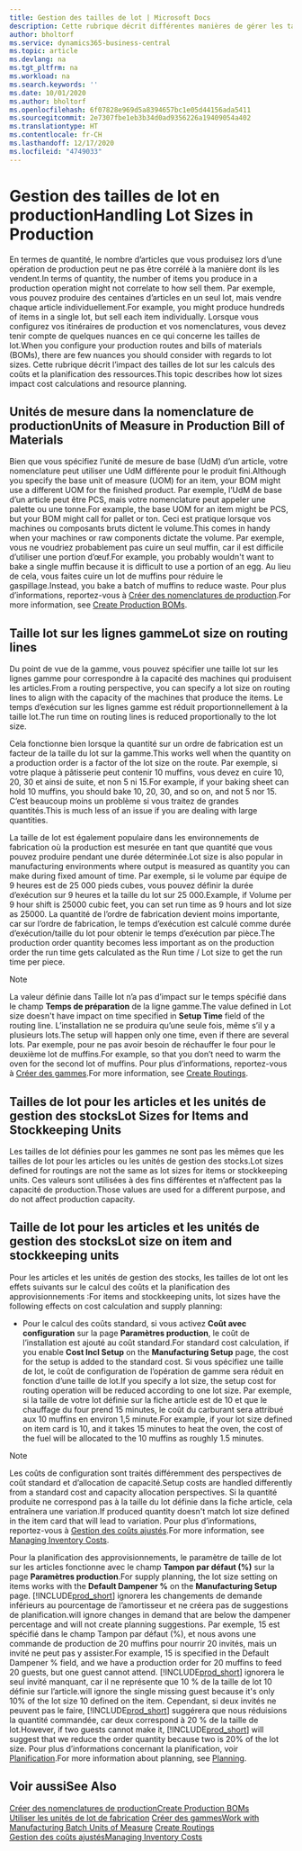 ```yaml
---
title: Gestion des tailles de lot | Microsoft Docs
description: Cette rubrique décrit différentes manières de gérer les tailles de lot.
author: bholtorf
ms.service: dynamics365-business-central
ms.topic: article
ms.devlang: na
ms.tgt_pltfrm: na
ms.workload: na
ms.search.keywords: ''
ms.date: 10/01/2020
ms.author: bholtorf
ms.openlocfilehash: 6f07828e969d5a8394657bc1e05d44156ada5411
ms.sourcegitcommit: 2e7307fbe1eb3b34d0ad9356226a19409054a402
ms.translationtype: HT
ms.contentlocale: fr-CH
ms.lasthandoff: 12/17/2020
ms.locfileid: "4749033"
---
```

# <a name="handling-lot-sizes-in-production"></a><span data-ttu-id="48bb5-103">Gestion des tailles de lot en production</span><span class="sxs-lookup"><span data-stu-id="48bb5-103">Handling Lot Sizes in Production</span></span>
<span data-ttu-id="48bb5-104">En termes de quantité, le nombre d’articles que vous produisez lors d’une opération de production peut ne pas être corrélé à la manière dont ils les vendent.</span><span class="sxs-lookup"><span data-stu-id="48bb5-104">In terms of quantity, the number of items you produce in a production operation might not correlate to how sell them.</span></span> <span data-ttu-id="48bb5-105">Par exemple, vous pouvez produire des centaines d’articles en un seul lot, mais vendre chaque article individuellement.</span><span class="sxs-lookup"><span data-stu-id="48bb5-105">For example, you might produce hundreds of items in a single lot, but sell each item individually.</span></span> <span data-ttu-id="48bb5-106">Lorsque vous configurez vos itinéraires de production et vos nomenclatures, vous devez tenir compte de quelques nuances en ce qui concerne les tailles de lot.</span><span class="sxs-lookup"><span data-stu-id="48bb5-106">When you configure your production routes and bills of materials (BOMs), there are few nuances you should consider with regards to lot sizes.</span></span> <span data-ttu-id="48bb5-107">Cette rubrique décrit l’impact des tailles de lot sur les calculs des coûts et la planification des ressources.</span><span class="sxs-lookup"><span data-stu-id="48bb5-107">This topic describes how lot sizes impact cost calculations and resource planning.</span></span>

## <a name="units-of-measure-in-production-bill-of-materials"></a><span data-ttu-id="48bb5-108">Unités de mesure dans la nomenclature de production</span><span class="sxs-lookup"><span data-stu-id="48bb5-108">Units of Measure in Production Bill of Materials</span></span>
<span data-ttu-id="48bb5-109">Bien que vous spécifiez l’unité de mesure de base (UdM) d’un article, votre nomenclature peut utiliser une UdM différente pour le produit fini.</span><span class="sxs-lookup"><span data-stu-id="48bb5-109">Although you specify the base unit of measure (UOM) for an item, your BOM might use a different UOM for the finished product.</span></span> <span data-ttu-id="48bb5-110">Par exemple, l’UdM de base d’un article peut être PCS, mais votre nomenclature peut appeler une palette ou une tonne.</span><span class="sxs-lookup"><span data-stu-id="48bb5-110">For example, the base UOM for an item might be PCS, but your BOM might call for pallet or ton.</span></span> <span data-ttu-id="48bb5-111">Ceci est pratique lorsque vos machines ou composants bruts dictent le volume.</span><span class="sxs-lookup"><span data-stu-id="48bb5-111">This comes in handy when your machines or raw components dictate the volume.</span></span> <span data-ttu-id="48bb5-112">Par exemple, vous ne voudriez probablement pas cuire un seul muffin, car il est difficile d’utiliser une portion d’œuf.</span><span class="sxs-lookup"><span data-stu-id="48bb5-112">For example, you probably wouldn't want to bake a single muffin because it is difficult to use a portion of an egg.</span></span> <span data-ttu-id="48bb5-113">Au lieu de cela, vous faites cuire un lot de muffins pour réduire le gaspillage.</span><span class="sxs-lookup"><span data-stu-id="48bb5-113">Instead, you bake a batch of muffins to reduce waste.</span></span> <span data-ttu-id="48bb5-114">Pour plus d’informations, reportez-vous à [Créer des nomenclatures de production](production-how-to-create-production-boms.md).</span><span class="sxs-lookup"><span data-stu-id="48bb5-114">For more information, see [Create Production BOMs](production-how-to-create-production-boms.md).</span></span>

## <a name="lot-size-on-routing-lines"></a><span data-ttu-id="48bb5-115">Taille lot sur les lignes gamme</span><span class="sxs-lookup"><span data-stu-id="48bb5-115">Lot size on routing lines</span></span>
<span data-ttu-id="48bb5-116">Du point de vue de la gamme, vous pouvez spécifier une taille lot sur les lignes gamme pour correspondre à la capacité des machines qui produisent les articles.</span><span class="sxs-lookup"><span data-stu-id="48bb5-116">From a routing perspective, you can specify a lot size on routing lines to align with the capacity of the machines that produce the items.</span></span> <span data-ttu-id="48bb5-117">Le temps d’exécution sur les lignes gamme est réduit proportionnellement à la taille lot.</span><span class="sxs-lookup"><span data-stu-id="48bb5-117">The run time on routing lines is reduced proportionally to the lot size.</span></span> 

<span data-ttu-id="48bb5-118">Cela fonctionne bien lorsque la quantité sur un ordre de fabrication est un facteur de la taille du lot sur la gamme.</span><span class="sxs-lookup"><span data-stu-id="48bb5-118">This works well when the quantity on a production order is a factor of the lot size on the route.</span></span> <span data-ttu-id="48bb5-119">Par exemple, si votre plaque à pâtisserie peut contenir 10 muffins, vous devez en cuire 10, 20, 30 et ainsi de suite, et non 5 ni 15.</span><span class="sxs-lookup"><span data-stu-id="48bb5-119">For example, if your baking sheet can hold 10 muffins, you should bake 10, 20, 30, and so on, and not 5 nor 15.</span></span>  <span data-ttu-id="48bb5-120">C’est beaucoup moins un problème si vous traitez de grandes quantités.</span><span class="sxs-lookup"><span data-stu-id="48bb5-120">This is much less of an issue if you are dealing with large quantities.</span></span>

<span data-ttu-id="48bb5-121">La taille de lot est également populaire dans les environnements de fabrication où la production est mesurée en tant que quantité que vous pouvez produire pendant une durée déterminée.</span><span class="sxs-lookup"><span data-stu-id="48bb5-121">Lot size is also popular in manufacturing environments where output is measured as quantity you can make during fixed amount of time.</span></span> <span data-ttu-id="48bb5-122">Par exemple, si le volume par équipe de 9 heures est de 25 000 pieds cubes, vous pouvez définir la durée d’exécution sur 9 heures et la taille du lot sur 25 000.</span><span class="sxs-lookup"><span data-stu-id="48bb5-122">Example, if Volume per 9 hour shift is 25000 cubic feet, you can set run time as 9 hours and lot size as 25000.</span></span>
<span data-ttu-id="48bb5-123">La quantité de l’ordre de fabrication devient moins importante, car sur l’ordre de fabrication, le temps d’exécution est calculé comme durée d’exécution/taille du lot pour obtenir le temps d’exécution par pièce.</span><span class="sxs-lookup"><span data-stu-id="48bb5-123">The production order quantity becomes less important as on the production order the run time gets calculated as the Run time / Lot size to get the run time per piece.</span></span>
 
> [!NOTE]
> <span data-ttu-id="48bb5-124">La valeur définie dans Taille lot n’a pas d’impact sur le temps spécifié dans le champ **Temps de préparation** de la ligne gamme.</span><span class="sxs-lookup"><span data-stu-id="48bb5-124">The value defined in Lot size doesn't have impact on time specified in **Setup Time** field of the routing line.</span></span> <span data-ttu-id="48bb5-125">L’installation ne se produira qu’une seule fois, même s’il y a plusieurs lots.</span><span class="sxs-lookup"><span data-stu-id="48bb5-125">The setup will happen only one time, even if there are several lots.</span></span> <span data-ttu-id="48bb5-126">Par exemple, pour ne pas avoir besoin de réchauffer le four pour le deuxième lot de muffins.</span><span class="sxs-lookup"><span data-stu-id="48bb5-126">For example, so that you don’t need to warm the oven for the second lot of muffins.</span></span> <span data-ttu-id="48bb5-127">Pour plus d’informations, reportez-vous à [Créer des gammes](production-how-to-create-routings.md).</span><span class="sxs-lookup"><span data-stu-id="48bb5-127">For more information, see [Create Routings](production-how-to-create-routings.md).</span></span>

## <a name="lot-sizes-for-items-and-stockkeeping-units"></a><span data-ttu-id="48bb5-128">Tailles de lot pour les articles et les unités de gestion des stocks</span><span class="sxs-lookup"><span data-stu-id="48bb5-128">Lot Sizes for Items and Stockkeeping Units</span></span>
<span data-ttu-id="48bb5-129">Les tailles de lot définies pour les gammes ne sont pas les mêmes que les tailles de lot pour les articles ou les unités de gestion des stocks.</span><span class="sxs-lookup"><span data-stu-id="48bb5-129">Lot sizes defined for routings are not the same as lot sizes for items or stockkeeping units.</span></span> <span data-ttu-id="48bb5-130">Ces valeurs sont utilisées à des fins différentes et n’affectent pas la capacité de production.</span><span class="sxs-lookup"><span data-stu-id="48bb5-130">Those values are used for a different purpose, and do not affect production capacity.</span></span> 

## <a name="lot-size-on-item-and-stockkeeping-units"></a><span data-ttu-id="48bb5-131">Taille de lot pour les articles et les unités de gestion des stocks</span><span class="sxs-lookup"><span data-stu-id="48bb5-131">Lot size on item and stockkeeping units</span></span>
<span data-ttu-id="48bb5-132">Pour les articles et les unités de gestion des stocks, les tailles de lot ont les effets suivants sur le calcul des coûts et la planification des approvisionnements :</span><span class="sxs-lookup"><span data-stu-id="48bb5-132">For items and stockkeeping units, lot sizes have the following effects on cost calculation and supply planning:</span></span>

* <span data-ttu-id="48bb5-133">Pour le calcul des coûts standard, si vous activez **Coût avec configuration** sur la page **Paramètres production**, le coût de l’installation est ajouté au coût standard.</span><span class="sxs-lookup"><span data-stu-id="48bb5-133">For standard cost calculation, if you enable **Cost Incl Setup** on the **Manufacturing Setup** page, the cost for the setup is added to the standard cost.</span></span> <span data-ttu-id="48bb5-134">Si vous spécifiez une taille de lot, le coût de configuration de l’opération de gamme sera réduit en fonction d’une taille de lot.</span><span class="sxs-lookup"><span data-stu-id="48bb5-134">If you specify a lot size, the setup cost for routing operation will be reduced according to one lot size.</span></span> <span data-ttu-id="48bb5-135">Par exemple, si la taille de votre lot définie sur la fiche article est de 10 et que le chauffage du four prend 15 minutes, le coût du carburant sera attribué aux 10 muffins en environ 1,5 minute.</span><span class="sxs-lookup"><span data-stu-id="48bb5-135">For example, if your lot size defined on item card is 10, and it takes 15 minutes to heat the oven, the cost of the fuel will be allocated to the 10 muffins as roughly 1.5 minutes.</span></span> 

> [!NOTE]
> <span data-ttu-id="48bb5-136">Les coûts de configuration sont traités différemment des perspectives de coût standard et d’allocation de capacité.</span><span class="sxs-lookup"><span data-stu-id="48bb5-136">Setup costs are handled differently from a standard cost and capacity allocation perspectives.</span></span> <span data-ttu-id="48bb5-137">Si la quantité produite ne correspond pas à la taille du lot définie dans la fiche article, cela entraînera une variation.</span><span class="sxs-lookup"><span data-stu-id="48bb5-137">If produced quantity doesn't match lot size defined in the item card that will lead to variation.</span></span> <span data-ttu-id="48bb5-138">Pour plus d’informations, reportez-vous à [Gestion des coûts ajustés](finance-manage-inventory-costs.md).</span><span class="sxs-lookup"><span data-stu-id="48bb5-138">For more information, see [Managing Inventory Costs](finance-manage-inventory-costs.md).</span></span> <!--not sure that I got this part right seems to repeat the first example.-->

<span data-ttu-id="48bb5-139">Pour la planification des approvisionnements, le paramètre de taille de lot sur les articles fonctionne avec le champ **Tampon par défaut (%)** sur la page **Paramètres production**.</span><span class="sxs-lookup"><span data-stu-id="48bb5-139">For supply planning, the lot size setting on items works with the **Default Dampener %** on the **Manufacturing Setup** page.</span></span> [!INCLUDE[prod_short](includes/prod_short.md)] <span data-ttu-id="48bb5-140">ignorera les changements de demande inférieurs au pourcentage de l’amortisseur et ne créera pas de suggestions de planification.</span><span class="sxs-lookup"><span data-stu-id="48bb5-140">will ignore changes in demand that are below the dampener percentage and will not create planning suggestions.</span></span> <span data-ttu-id="48bb5-141">Par exemple, 15 est spécifié dans le champ Tampon par défaut (%), et nous avons une commande de production de 20 muffins pour nourrir 20 invités, mais un invité ne peut pas y assister.</span><span class="sxs-lookup"><span data-stu-id="48bb5-141">For example, 15 is specified in the Default Dampener % field, and we have a production order for 20 muffins to feed 20 guests, but one guest cannot attend.</span></span> [!INCLUDE[prod_short](includes/prod_short.md)] <span data-ttu-id="48bb5-142">ignorera le seul invité manquant, car il ne représente que 10 % de la taille de lot 10 définie sur l’article.</span><span class="sxs-lookup"><span data-stu-id="48bb5-142">will ignore the single missing guest because it's only 10% of the lot size 10 defined on the item.</span></span> <span data-ttu-id="48bb5-143">Cependant, si deux invités ne peuvent pas le faire, [!INCLUDE[prod_short](includes/prod_short.md)] suggérera que nous réduisions la quantité commandée, car deux correspond à 20 % de la taille de lot.</span><span class="sxs-lookup"><span data-stu-id="48bb5-143">However, if two guests cannot make it, [!INCLUDE[prod_short](includes/prod_short.md)] will suggest that we reduce the order quantity because two is 20% of the lot size.</span></span> <span data-ttu-id="48bb5-144">Pour plus d’informations concernant la planification, voir [Planification](production-planning.md).</span><span class="sxs-lookup"><span data-stu-id="48bb5-144">For more information about planning, see [Planning](production-planning.md).</span></span>

## <a name="see-also"></a><span data-ttu-id="48bb5-145">Voir aussi</span><span class="sxs-lookup"><span data-stu-id="48bb5-145">See Also</span></span>
[<span data-ttu-id="48bb5-146">Créer des nomenclatures de production</span><span class="sxs-lookup"><span data-stu-id="48bb5-146">Create Production BOMs</span></span>](production-how-to-create-production-boms.md)  
<span data-ttu-id="48bb5-147">[Utiliser les unités de lot de fabrication](production-how-to-use-the-manufacturing-batch-unit-of-measure.md)
[Créer des gammes](production-how-to-create-routings.md)</span><span class="sxs-lookup"><span data-stu-id="48bb5-147">[Work with Manufacturing Batch Units of Measure](production-how-to-use-the-manufacturing-batch-unit-of-measure.md)
[Create Routings](production-how-to-create-routings.md)</span></span>  
[<span data-ttu-id="48bb5-148">Gestion des coûts ajustés</span><span class="sxs-lookup"><span data-stu-id="48bb5-148">Managing Inventory Costs</span></span>](finance-manage-inventory-costs.md)

